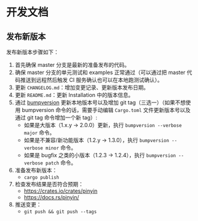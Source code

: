 开发文档
==========


发布新版本
----------

发布新版本步骤如下：

1. 首先确保 master 分支是最新的准备发布的代码。
2. 确保 master 分支的单元测试和 examples 正常通过（可以通过把 master 代码推送到远程然后触发 CI 服务确认也可以在本地跑测试确认）。
3. 更新 `CHANGELOG.md`：增加变更记录、更新版本发布日期。
4. 更新 `README.md`：更新 Installation 中的版本信息。
5. 通过 [bumpversion](https://pypi.org/project/bumpversion/) 更新本地版本号以及增加 git tag（三选一）（如果不想使用
   bumpversion 命令的话，需要手动编辑 `Cargo.toml` 文件更新版本号以及通过 git tag 命令增加一个新 tag）:
    * 如果是大版本（1.x.y -> 2.0.0）更新，执行 `bumpversion --verbose major` 命令。
    * 如果是不兼容/新功能版本（1.2.y -> 1.3.0），执行 `bumpversion --verbose minor` 命令。
    * 如果是 bugfix 之类的小版本（1.2.3 -> 1.2.4），执行 `bumpversion --verbose patch` 命令。
6. 准备发布新版本：
    * `cargo publish`
7. 检查发布结果是否符合预期：
    * https://crates.io/crates/pinyin
    * https://docs.rs/pinyin/
8. 推送变更：
    * `git push && git push --tags`
